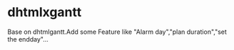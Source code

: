 dhtmlxgantt
===========

Base on dhtmlgantt.Add some Feature like "Alarm day","plan duration","set the endday"...